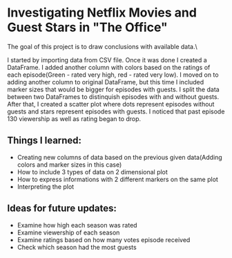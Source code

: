 # Investigating Netflix Movies and Guest Stars in "The Office"

The goal of this project is to draw conclusions with available data.\

I started by importing data from CSV file. Once it was done I created a DataFrame. I added another column with colors based on the ratings of each episode(Green - rated very high, red - rated very low). I moved on to adding another column to original DataFrame, but this time I included marker sizes that would be bigger for episodes with guests. I split the data between two DataFrames to distinquish episodes with and without guests. After that, I created a scatter plot where dots represent episodes without guests and stars represent episodes with guests. I noticed that past episode 130 viewership as well as rating began to drop. 


## Things I learned:
* Creating new columns of data based on the previous given data(Adding colors and marker sizes in this case)
* How to include 3 types of data on 2 dimensional plot
* How to express informations with 2 different markers on the same plot
* Interpreting the plot


## Ideas for future updates:
* Examine how high each season was rated
* Examine viewership of each season
* Examine ratings based on how many votes episode received
* Check which season had the most guests